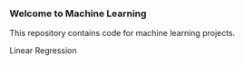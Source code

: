 ### Welcome to Machine Learning ###

This repository contains code for machine learning projects.

Linear Regression
